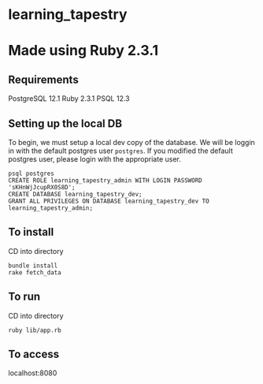 # learning_tapestry

# Made using Ruby 2.3.1

## Requirements

PostgreSQL 12.1
Ruby 2.3.1
PSQL 12.3

## Setting up the local DB
To begin, we must setup a local dev copy of the database. We will be loggin in with the default postgres user `postgres`. If you modified the default postgres user, please login with the appropriate user.

```
psql postgres
CREATE ROLE learning_tapestry_admin WITH LOGIN PASSWORD 'sKHnWjJcupRX0S8D';
CREATE DATABASE learning_tapestry_dev;
GRANT ALL PRIVILEGES ON DATABASE learning_tapestry_dev TO learning_tapestry_admin;
```

## To install
CD into directory
```
bundle install
rake fetch_data
```

## To run
CD into directory
```
ruby lib/app.rb
```

## To access
localhost:8080